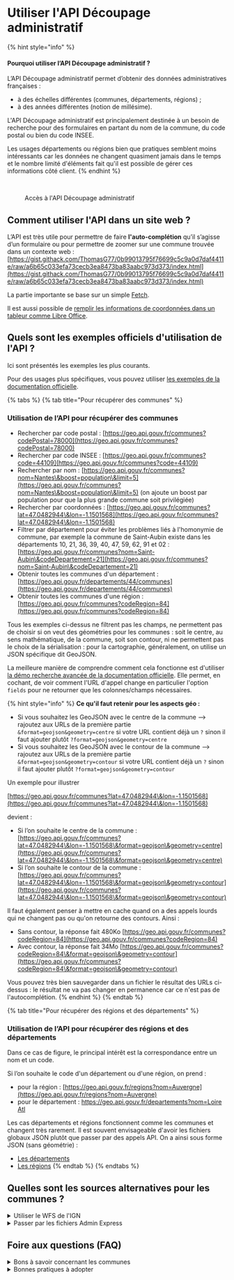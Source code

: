 # Utiliser l'API Découpage administratif

{% hint style="info" %}
#### Pourquoi utiliser l’API Découpage administratif ? <a href="#pourquoi-utiliser-l-api-decoupage-administratif" id="pourquoi-utiliser-l-api-decoupage-administratif"></a>

L’API Découpage administratif permet d’obtenir des données administratives françaises :

* à des échelles différentes (communes, départements, régions) ;
* à des années différentes (notion de millésime).

L'API Découpage administratif est principalement destinée à un besoin de recherche pour des formulaires en partant du nom de la commune, du code postal ou bien du code INSEE.

Les usages départements ou régions bien que pratiques semblent moins intéressants car les données ne changent quasiment jamais dans le temps et le nombre limité d'éléments fait qu'il est possible de gérer ces informations côté client.
{% endhint %}

<figure><img src="../../.gitbook/assets/Capture d’écran 2023-06-19 à 12.03.13 (1).png" alt=""><figcaption><p>Accès à l'API Découpage administratif</p></figcaption></figure>

## Comment utiliser l'API dans un site web ? <a href="#utilisation-de-l-api-dans-un-site-web" id="utilisation-de-l-api-dans-un-site-web"></a>

L’API est très utile pour permettre de faire **l'auto-complétion** qu’il s’agisse d’un formulaire ou pour permettre de zoomer sur une commune trouvée dans un contexte web : [https://gist.githack.com/ThomasG77/0b99013795f76699c5c9a0d7daf4411e/raw/a6b65c033efa73cecb3ea8473ba83aabc973d373/index.html](https://gist.githack.com/ThomasG77/0b99013795f76699c5c9a0d7daf4411e/raw/a6b65c033efa73cecb3ea8473ba83aabc973d373/index.html)

La partie importante se base sur un simple [Fetch](https://developer.mozilla.org/fr/docs/Web/API/Fetch\_API).

Il est aussi possible de [remplir les informations de coordonnées dans un tableur comme Libre Office](https://medium.com/@ThomasG77/api-et-g%C3%A9ocodage-dans-libre-office-calc-488ab78dc360).

## Quels sont les exemples officiels d'utilisation de l'API ? <a href="#rappels-des-exemples-officiels" id="rappels-des-exemples-officiels"></a>

Ici sont présentés les exemples les plus courants.

Pour des usages plus spécifiques, vous pouvez utiliser [les exemples de la documentation officielle](https://geo.api.gouv.fr/decoupage-administratif).

{% tabs %}
{% tab title="Pour récupérer des communes" %}
### Utilisation de l’API pour récupérer des communes <a href="#utilisation-de-l-api-pour-recuperer-des-communes" id="utilisation-de-l-api-pour-recuperer-des-communes"></a>

* Rechercher par code postal : [https://geo.api.gouv.fr/communes?codePostal=78000](https://geo.api.gouv.fr/communes?codePostal=78000)
* Rechercher par code INSEE : [https://geo.api.gouv.fr/communes?code=44109](https://geo.api.gouv.fr/communes?code=44109)
* Rechercher par nom : [https://geo.api.gouv.fr/communes?nom=Nantes\&boost=population\&limit=5](https://geo.api.gouv.fr/communes?nom=Nantes\&boost=population\&limit=5) (on ajoute un boost par population pour que la plus grande commune soit privilégiée)
* Rechercher par coordonnées : [https://geo.api.gouv.fr/communes?lat=47.0482944\&lon=-1.1501568](https://geo.api.gouv.fr/communes?lat=47.0482944\&lon=-1.1501568)
* Filtrer par département pour éviter les problèmes liés à l'homonymie de commune, par exemple la commune de Saint-Aubin existe dans les départements 10, 21, 36, 39, 40, 47, 59, 62, 91 et 02 : [https://geo.api.gouv.fr/communes?nom=Saint-Aubin\&codeDepartement=21](https://geo.api.gouv.fr/communes?nom=Saint-Aubin\&codeDepartement=21)
* Obtenir toutes les communes d'un département : [https://geo.api.gouv.fr/departements/44/communes](https://geo.api.gouv.fr/departements/44/communes)
* Obtenir toutes les communes d'une région : [https://geo.api.gouv.fr/communes?codeRegion=84](https://geo.api.gouv.fr/communes?codeRegion=84)

Tous les exemples ci-dessus ne filtrent pas les champs, ne permettent pas de choisir si on veut des géométries pour les communes : soit le centre, au sens mathématique, de la commune, soit son contour, ni ne permettent pas le choix de la sérialisation : pour la cartographie, généralement, on utilise un JSON spécifique dit GeoJSON.

La meilleure manière de comprendre comment cela fonctionne est d'utiliser [la démo recherche avancée de la documentation officielle](https://geo.api.gouv.fr/decoupage-administratif/communes#advanced). Elle permet, en cochant, de voir comment l'URL d'appel change en particulier l'option `fields` pour ne retourner que les colonnes/champs nécessaires.

{% hint style="info" %}
**Ce qu'il faut retenir pour les aspects géo :**

* Si vous souhaitez les GeoJSON avec le centre de la commune --> rajoutez aux URLs de la première partie `&format=geojson&geometry=centre` si votre URL contient déjà un `?` sinon il faut ajouter plutôt `?format=geojson&geometry=centre`
* Si vous souhaitez les GeoJSON avec le contour de la commune --> rajoutez aux URLs de la première partie `&format=geojson&geometry=contour` si votre URL contient déjà un `?` sinon il faut ajouter plutôt `?format=geojson&geometry=contour`

Un exemple pour illustrer

[https://geo.api.gouv.fr/communes?lat=47.0482944\&lon=-1.1501568](https://geo.api.gouv.fr/communes?lat=47.0482944\&lon=-1.1501568)

devient :

* Si l’on souhaite le centre de la commune : [https://geo.api.gouv.fr/communes?lat=47.0482944\&lon=-1.1501568\&format=geojson\&geometry=centre](https://geo.api.gouv.fr/communes?lat=47.0482944\&lon=-1.1501568\&format=geojson\&geometry=centre)
* Si l’on souhaite le contour de la commune : [https://geo.api.gouv.fr/communes?lat=47.0482944\&lon=-1.1501568\&format=geojson\&geometry=contour](https://geo.api.gouv.fr/communes?lat=47.0482944\&lon=-1.1501568\&format=geojson\&geometry=contour)

Il faut également penser à mettre en cache quand on a des appels lourds qui ne changent pas ou qu'on retourne des contours. Ainsi :

* Sans contour, la réponse fait 480Ko [https://geo.api.gouv.fr/communes?codeRegion=84](https://geo.api.gouv.fr/communes?codeRegion=84)
* Avec contour, la réponse fait 34Mo [https://geo.api.gouv.fr/communes?codeRegion=84\&format=geojson\&geometry=contour](https://geo.api.gouv.fr/communes?codeRegion=84\&format=geojson\&geometry=contour)

Vous pouvez très bien sauvegarder dans un fichier le résultat des URLs ci-dessus : le résultat ne va pas changer en permanence car ce n'est pas de l'autocomplétion.
{% endhint %}
{% endtab %}

{% tab title="Pour récupérer des régions et des départements" %}
### Utilisation de l’API pour récupérer des régions et des départements <a href="#utilisation-de-l-api-pour-recuperer-des-regions-et-des-departements" id="utilisation-de-l-api-pour-recuperer-des-regions-et-des-departements"></a>

Dans ce cas de figure, le principal intérêt est la correspondance entre un nom et un code.

Si l’on souhaite le code d'un département ou d'une région, on prend :

* pour la région : [https://geo.api.gouv.fr/regions?nom=Auvergne](https://geo.api.gouv.fr/regions?nom=Auvergne)
* pour le département : [https://geo.api.gouv.fr/departements?nom=Loire Atl](https://geo.api.gouv.fr/departements?nom=Loire%20Atl)

Les cas départements et régions fonctionnent comme les communes et changent très rarement. Il est souvent envisageable d'avoir les fichiers globaux JSON plutôt que passer par des appels API. On a ainsi sous forme JSON (sans géométrie) :

* [Les départements](https://unpkg.com/@etalab/decoupage-administratif/data/departements.json)
* [Les régions](https://unpkg.com/@etalab/decoupage-administratif/data/regions.json)
{% endtab %}
{% endtabs %}

## Quelles sont les sources alternatives pour les communes ? <a href="#les-sources-alternatives-pour-les-communes" id="les-sources-alternatives-pour-les-communes"></a>

<details>

<summary>Utiliser le WFS de l'IGN</summary>

Un [WFS](https://fr.wikipedia.org/wiki/Web\_Feature\_Service) (Web Feature Service) est un service web d’inspiration [SOAP](https://fr.wikipedia.org/wiki/SOAP). Il est basé sur une approche en [XML](https://fr.wikipedia.org/wiki/Extensible\_Markup\_Language).

Le WFS de l’IGN existe en version 1.0.0, 1.1.0 et 2.0.0. Cette dernière rajoute des facilités en particulier pour paginer les appels. Généralement, sauf si le serveur est très ancien, c'est la version 2.0.0 qu'il faut privilégier.

Même s'il est possible de retrouver comment fonctionne le WFS en regardant le [standard WFS](https://www.ogc.org/standards/wfs), nous vous recommandons plutôt d'aller sur [la page WFS du site GeoRezo.net](https://georezo.net/wiki/main/standards/wfs). Ce n'est pas un prérequis ici mais pourra vous aider à approfondir le sujet si vous devez utiliser ce standard plus régulièrement.

Si vous avez besoin de récupérer toutes les communes, il est plutôt recommandé de récupérer les données brutes depuis [Admin Express](https://geoservices.ign.fr/adminexpress), documenté aussi sur cette page. Nous vous recommandons d'avoir installé [GDAL](https://gdal.org/), un utilitaire en ligne de commande.

Son principal intérêt est de pallier à certains scénarios que n'adresse pas l'API Découpage administratif. Il nécessite de comprendre quelques préalables.

**Lister les couches d'un endpoint WFS**

On doit pouvoir lister les couches du service fournissant les communes.

_Dans le navigateur, peu lisible car XML avec un "GetCapabilities"_

[https://wxs.ign.fr/administratif/geoportail/wfs/?SERVICE=WFS\&REQUEST=GetCapabilities\&VERSION=2.0.0](https://wxs.ign.fr/administratif/geoportail/wfs/?SERVICE=WFS\&REQUEST=GetCapabilities\&VERSION=2.0.0)

_Avec GDAL_

```
ogrinfo -so WFS:https://wxs.ign.fr/administratif/geoportail/wfs
```

Astuce : recommencez avec l'option `--DEBUG ON` comme ci-dessous

```
ogrinfo --DEBUG ON -so WFS:https://wxs.ign.fr/administratif/geoportail/wfs
```

L'intérêt de la manoeuvre est de pouvoir comprendre les appels HTTP utilisés lors de l'usage du WFS plutôt que devoir apprendre la spécification WFS.

**Trouver la structure du WFS**

Trouver la structure du WFS est important car pour pouvoir filtrer, vous pouvez soit utiliser des filtres qui jouent sur les attributs soit sur des propriétés spatiales. Il s’agit donc de connaître le nom des champs. Il s’agit également potentiellement de connaitre le nom de la colonne contenant la géométrie pour pouvoir effectuer les requêtes spatiales.

On part dans cet exemple de la couche `ADMINEXPRESS-COG.LATEST:commune`

Dans le navigateur, copiez l'URL :

[https://wxs.ign.fr/administratif/geoportail/wfs/?SERVICE=WFS\&REQUEST=DescribeFeatureType\&VERSION=2.0.0\&TYPENAMES=ADMINEXPRESS-COG.LATEST:commune\&outputFormat=application/json](https://wxs.ign.fr/administratif/geoportail/wfs/?SERVICE=WFS\&REQUEST=DescribeFeatureType\&VERSION=2.0.0\&TYPENAMES=ADMINEXPRESS-COG.LATEST:commune\&outputFormat=application/json)

Avec GDAL, en ligne de commande :

```
ogrinfo -so -noextent WFS:https://wxs.ign.fr/administratif/geoportail/wfs "ADMINEXPRESS-COG.LATEST:commune"
```

Dans les deux cas, on sait quelles sont les colonnes disponibles. On pourra réutiliser leur nom pour faire des filtres ou choisir les colonnes qui seront retournées.

**Usages du WFS**

Nous avons appris quelles couches contiennent un WFS et quelle est la structure d'une couche comme ses noms de champs. Maintenant nous allons pouvoir consommer la couche pour la filtrer.

Il est possible de le faire via un appel à une URL ou en passant pas des utilitaires associés à GDAL, utiles pour notre besoin :

* le premier `ogrinfo` permet d'inspecter le contenu d'une source de données, dans ce cas particulier, un WFS.
* le second `ogr2ogr` permet de consommer le WFS en utilisant si nécessaire la pagination et surtout de transformer le GML dans d'autres formats géographiques comme le SHP (Shapefile), le GPKG (Geopackage), le GeoJSON, le CSV parmi les formats géospatiaux les plus courants.

Parmi les cas régulièrement demandés, il nous est demandé de répondre à des besoins de multi-filtrage, par exemple si on veut les communes de plusieurs régions ou départements.

```
# Filtrer les communes pour plusieurs départements en retournant un GeoJSON
ogr2ogr -f GeoJSON communes-44-35.geojson \
        --config OGR_WFS_PAGING_ALLOWED ON \
        --config OGR_WFS_PAGE_SIZE 250 \
        WFS:https://wxs.ign.fr/administratif/geoportail/wfs \
        -sql "SELECT * FROM \"ADMINEXPRESS-COG.LATEST:commune\" WHERE insee_dep IN ('44', '35')" \
        -lco RFC7946=YES
```

Nous vous proposons des recettes ci-dessous. La majorité n'utilise que les communes mais nous employons ponctuellement les EPCI, ayant parfois des demandes pour adresser comment les récupérer ou récupérer leurs communes.

On peut dans un premier temps récupérer la commune qui a un code INSEE car elle contient aussi le SIRET de l'EPCI.

```
# Obtenir la commune par code commune INSEE sous forme CSV
ogr2ogr -f CSV commune-44109.csv WFS:https://wxs.ign.fr/administratif/geoportail/wfs -sql "SELECT * FROM \"ADMINEXPRESS-COG.LATEST:commune\" WHERE insee_com = '44109'"
```

En inspectant le fichier epci-with-44109-from-geom.csv, on voit que le code SIREN est `244400404`. On peut ainsi retourner les communes qui sont membres de l'EPCI.

```
# Obtenir les communes de l'EPCI grâce au code Siren de l'EPCI
ogr2ogr -f GeoJSON communes-epci-with-44109.geojson WFS:https://wxs.ign.fr/administratif/geoportail/wfs -sql "SELECT * FROM \"ADMINEXPRESS-COG.LATEST:commune\" WHERE siren_epci = '244400404'"
```

On pourrait aussi obtenir la commune qui contient le point de longitude -1.54241 et latitude 47.21791 sous forme CSV puis depuis le code SIREN, faire la même opération que ci-dessus.

```
ogr2ogr -f CSV commune-44109-from-geom.csv WFS:https://wxs.ign.fr/administratif/geoportail/wfs -sql "SELECT * FROM \"ADMINEXPRESS-COG.LATEST:commune\" WHERE ST_Contains(ST_GeomFromText('POINT(-1.54241 47.21791)', 'EPSG:4326'), the_geom)" -lco RFC7946=YES
```

Il est possible aussi d'obtenir l'EPCI lui-même:

depuis un code SIREN :

```
ogr2ogr -f GeoJSON epci-with-44109-from-siren.geojson WFS:https://wxs.ign.fr/administratif/geoportail/wfs -sql "SELECT * FROM \"ADMINEXPRESS-COG.LATEST:epci\" WHERE code_siren = '244400404'"
```

depuis un point qui est est contenu dans l'EPCI :

```
ogr2ogr -f GeoJSON epci-with-44109-from-geom.geojson WFS:https://wxs.ign.fr/administratif/geoportail/wfs -sql "SELECT * FROM \"ADMINEXPRESS-COG.LATEST:epci\" WHERE ST_Contains(ST_GeomFromText('POINT(-1.54241 47.21791)', 'EPSG:4326'), the_geom)"
```

**FAQ WFS**

* **Pourquoi ne pas passer par le WFS pour de l'autocomplétion ?** --> Cela demeure nettement plus lent qu'une API dédiée car il n'y a pas d'index spécifiques pour cet usage.

</details>

<details>

<summary>Passer par les fichiers Admin Express</summary>

Il s'agit de la solution à privilégier lorsque l'on a besoin de travailler avec les données France entière et qu'on dispose d'un back-end.

**Contexte**

Historiquement, il existait un produit nommé Geofla pour avoir les communes, qui depuis a été remplacé par un nouveau jeu de données dit **Admin Express** qui contient les données suivantes :

* DEPARTEMENT (Polygon)
* COMMUNE\_ASSOCIEE\_OU\_DELEGUEE (Polygon)
* COMMUNE (Polygon)
* COLLECTIVITE\_TERRITORIALE (Polygon)
* ARRONDISSEMENT\_MUNICIPAL (Polygon)
* EPCI (Polygon)
* REGION (Polygon)
* CANTON (Polygon)
* CHFLIEU\_COMMUNE\_ASSOCIEE\_OU\_DELEGUEE (Point)
* CHFLIEU\_COMMUNE (Point)
* CHFLIEU\_ARRONDISSEMENT\_MUNICIPAL (Point)
* ARRONDISSEMENT (Polygon)

Le jeu de données et la documentation officielle sont disponibles [la page officielle Admin Express](https://geoservices.ign.fr/adminexpress).

**Choisir entre les différents produits Admin Express**

Il existe des **différences entre les produits Admin Express** et nous vous invitons à consulter cet [article qui résume ces différences](https://geoservices.ign.fr/admin-express-passe-la-grande-echelle).

Ce qu'il faut retenir pour choisir les produits :

* Si vous avez besoin de suivre l'évolution des communes par mois --> prenez "Admin Express" simple.
* Si vous voulez faire des cartes thématiques qui utilisent les données INSEE --> prenez les données "Admin Express COG Carto" qui sont généralisées c'est-à-dire avec moins de points pour les contours.
* Si vous avez besoin de compter par exemple les commerces qui sont dans une commune mais aussi de faire des cartes thématiques --> prenez "Admin Express COG" car les coordonnées sont plus précises.

**Eviter le "piège" des projections**

L'autre difficulté lors de la récupération de ces données est de prendre les données dans les "bonnes projections" : il existe des jeux de données dont la description mentionne "par territoire" et "France entière".

Pour comprendre (en empruntant des raccourcis), il faut savoir que la France utilise "des systèmes de projection officiels" qui définissent comment "bien placer les coordonnées mesurées".

Ces systèmes sont choisis pour pouvoir garder une grande précision de mesure qui permettent ensuite d'être sûr de l'emplacement de votre maison au centimètre près. L'inconvénient est qu'ils fonctionnent sur des étendues faibles : ils sont différents sur la métropole et sur les DOM.

* Si vous prenez les données "par territoire", vous récupérerez les données pour chaque territoire séparément avec chacun sa projection officielle.
* Si vous prenez France entière, vous aurez les données assemblées dans une projection mondiale indépendamment des territoires.

Ainsi :

* Si vous devez travailler sur France métropolitaine et DOM --> vous pouvez prendre les données "France entière".
* Si vous travaillez uniquement sur un DOM ou uniquement la métropole --> vous pourrez travailler tant avec les données "par territoire" que "France entière".

</details>

## Foire aux questions (FAQ) <a href="#faq" id="faq"></a>

<details>

<summary>Bons à savoir concernant les communes</summary>

* [La longueur des noms de commune peut être problématique](https://twitter.com/JulesGrandin/status/1448563444601532422).
* [Il existe une normalisation des noms de communes](https://www.collectivites-locales.gouv.fr/sites/default/files/Accueil/Notes).
* Il existe des communes homonymes, le nom n'est donc pas un identifiant fiable.
* Le code postal ne correspond pas à toujours à une seule commune.
* Certaines communes ont plusieurs codes postaux.
* Le code postal peut contenir le code d'un autre département que son département réel.

</details>

<details>

<summary>Bonnes pratiques à adopter</summary>

Partout où vous le pouvez, utilisez le code INSEE du COG ([Code Officiel Géographique](https://www.data.gouv.fr/fr/datasets/code-officiel-geographique-cog/)) plutôt qu'un code postal ou un nom. Celui-ci est le plus fiable dans le temps même si des cas particuliers emergent parfois suite aux évolutions des communes (fusions ou séparation).

Avec l'API Découpage Administratif, cette complexité du COG est cachée. Si vous avez des besoins avancés, vous pouvez utiliser soit [les fichiers du COG](https://www.insee.fr/fr/information/2560452) soit pour une recherche ponctuel, passer par [l'interface de recherche de commune](https://www.insee.fr/fr/recherche/recherche-geographique?debut=0).

</details>
